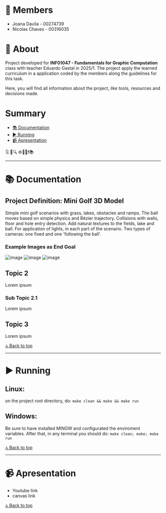 
# 💬  Members
- Joana Davila - 00274739
- Nicolas Chaves - 00316035

# 📝 About 
Project developed for **INF01047 - Fundamentals for Graphic Computation** class with teacher Eduardo Gastal in 2025/1. The project apply the learned curriculum in a application coded by the members along the guidelines for this task.

Here, you will find all information about the project, like tools, resources and decisions made. 

# Summary
- [📚 Documentation](https://github.com/jodavila/fungrap/tree/main?tab=readme-ov-file#-documentation)
- [▶ Running](https://github.com/jodavila/fungrap/tree/main?tab=readme-ov-file#-running)
- [📹  Apresentation](https://github.com/jodavila/fungrap/tree/main?tab=readme-ov-file#-apresentation)


🗓️ 🔗🔍 ⚙️🔧🎨❗📚 

---

# 📚 Documentation

## Project Definition: Mini Golf 3D Model
Simple mini golf scenarios with grass, lakes, obstacles and ramps. The ball moves based on simple physics and Bézier trajectory. Collisions with walls, floor and hole entry detection. Add natural textures to the fields, lake and ball. For application of lights, in each part of the scenario. Two types of cameras: one fixed and one 'following the ball'.

### Example Images as End Goal
![image](https://github.com/user-attachments/assets/8dc17c1c-2826-4023-9e97-acf8667ab837)
![image](https://github.com/user-attachments/assets/e1156d90-ae88-4658-a28a-4c7c36000f23)
![image](https://github.com/user-attachments/assets/31f7389c-2f16-49aa-b56d-dc372754e817)


## Topic 2
Lorem ipsum

### Sub Topic 2.1
Lorem ipsum

## Topic 3
Lorem ipsum


[🔝 Back to top](https://github.com/jodavila/fungrap/tree/main?tab=readme-ov-file#summary)

---

# ▶ Running

## Linux:
on the project root directory, do:
`make clean && make && make run`

## Windows:
Be sure to have installed MINGW and configurated the enviroment variables.
After that, in any terminal you should do:
`make clean; make; make run`

[🔝 Back to top](https://github.com/jodavila/fungrap/tree/main?tab=readme-ov-file#summary)

--- 
# 📹 Apresentation
- Youtube link
- canvas link 

[🔝 Back to top](https://github.com/jodavila/fungrap/tree/main?tab=readme-ov-file#summary)

